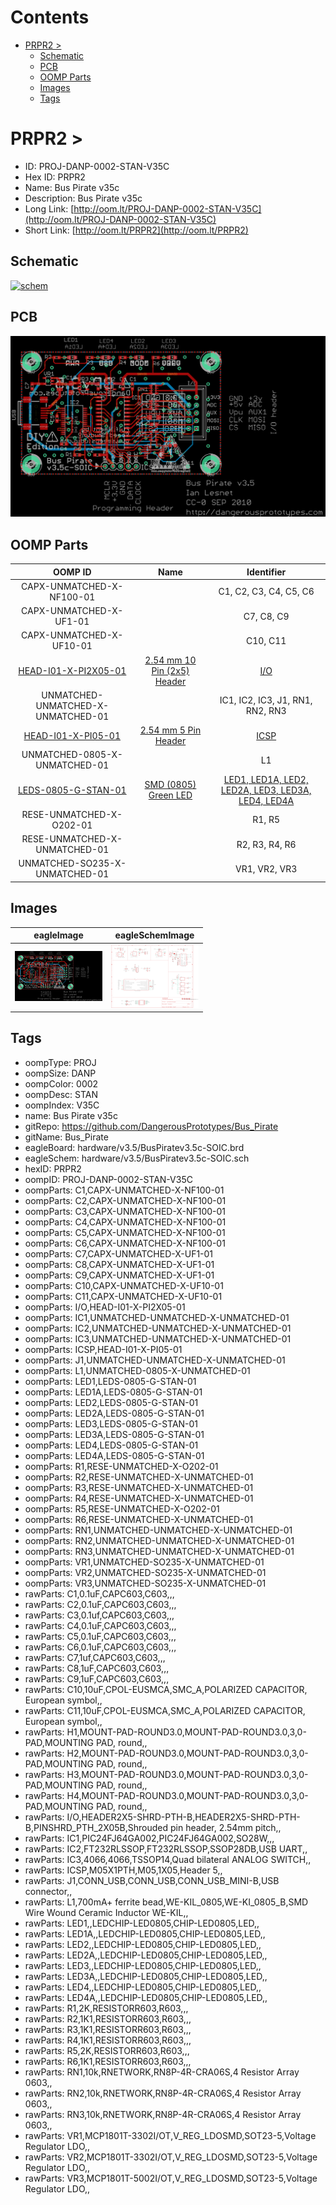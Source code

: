 



Contents
========

* [PRPR2 > ](#prpr2--)
	* [Schematic](#schematic)
	* [PCB](#pcb)
	* [OOMP Parts](#oomp-parts)
	* [Images](#images)
	* [Tags](#tags)

# PRPR2 > 

- ID: PROJ-DANP-0002-STAN-V35C
- Hex ID: PRPR2
- Name: Bus Pirate v35c
- Description: Bus Pirate v35c
- Long Link: [http://oom.lt/PROJ-DANP-0002-STAN-V35C](http://oom.lt/PROJ-DANP-0002-STAN-V35C)
- Short Link: [http://oom.lt/PRPR2](http://oom.lt/PRPR2)

## Schematic
  
[![schem](eagleSchemImage.png)](eagleSchemImage.png)
## PCB
  
[![pcb](eagleImage.png)](eagleImage.png)
## OOMP Parts
  

|OOMP ID|Name|Identifier|
| :---: | :---: | :---: |
|CAPX-UNMATCHED-X-NF100-01||C1, C2, C3, C4, C5, C6|
|CAPX-UNMATCHED-X-UF1-01||C7, C8, C9|
|CAPX-UNMATCHED-X-UF10-01||C10, C11|
|[HEAD-I01-X-PI2X05-01](https://github.com/oomlout/oomlout_OOMP_parts/tree/main/HEAD-I01-X-PI2X05-01/)|[2.54 mm 10 Pin (2x5) Header](https://github.com/oomlout/oomlout_OOMP_parts/tree/main/HEAD-I01-X-PI2X05-01/)|[I/O](https://github.com/oomlout/oomlout_OOMP_parts/tree/main/HEAD-I01-X-PI2X05-01/)|
|UNMATCHED-UNMATCHED-X-UNMATCHED-01||IC1, IC2, IC3, J1, RN1, RN2, RN3|
|[HEAD-I01-X-PI05-01](https://github.com/oomlout/oomlout_OOMP_parts/tree/main/HEAD-I01-X-PI05-01/)|[2.54 mm 5 Pin Header](https://github.com/oomlout/oomlout_OOMP_parts/tree/main/HEAD-I01-X-PI05-01/)|[ICSP](https://github.com/oomlout/oomlout_OOMP_parts/tree/main/HEAD-I01-X-PI05-01/)|
|UNMATCHED-0805-X-UNMATCHED-01||L1|
|[LEDS-0805-G-STAN-01](https://github.com/oomlout/oomlout_OOMP_parts/tree/main/LEDS-0805-G-STAN-01/)|[SMD (0805) Green LED](https://github.com/oomlout/oomlout_OOMP_parts/tree/main/LEDS-0805-G-STAN-01/)|[LED1, LED1A, LED2, LED2A, LED3, LED3A, LED4, LED4A](https://github.com/oomlout/oomlout_OOMP_parts/tree/main/LEDS-0805-G-STAN-01/)|
|RESE-UNMATCHED-X-O202-01||R1, R5|
|RESE-UNMATCHED-X-UNMATCHED-01||R2, R3, R4, R6|
|UNMATCHED-SO235-X-UNMATCHED-01||VR1, VR2, VR3|

## Images
  
  

|eagleImage|eagleSchemImage|
| :---: | :---: |
|[![eagleImage](eagleImage_140.png)](eagleImage.png)|[![eagleSchemImage](eagleSchemImage_140.png)](eagleSchemImage.png)|

## Tags

- oompType: PROJ
- oompSize: DANP
- oompColor: 0002
- oompDesc: STAN
- oompIndex: V35C
- name: Bus Pirate v35c
- gitRepo: https://github.com/DangerousPrototypes/Bus_Pirate
- gitName: Bus_Pirate
- eagleBoard: hardware/v3.5/BusPiratev3.5c-SOIC.brd
- eagleSchem: hardware/v3.5/BusPiratev3.5c-SOIC.sch
- hexID: PRPR2
- oompID: PROJ-DANP-0002-STAN-V35C
- oompParts: C1,CAPX-UNMATCHED-X-NF100-01
- oompParts: C2,CAPX-UNMATCHED-X-NF100-01
- oompParts: C3,CAPX-UNMATCHED-X-NF100-01
- oompParts: C4,CAPX-UNMATCHED-X-NF100-01
- oompParts: C5,CAPX-UNMATCHED-X-NF100-01
- oompParts: C6,CAPX-UNMATCHED-X-NF100-01
- oompParts: C7,CAPX-UNMATCHED-X-UF1-01
- oompParts: C8,CAPX-UNMATCHED-X-UF1-01
- oompParts: C9,CAPX-UNMATCHED-X-UF1-01
- oompParts: C10,CAPX-UNMATCHED-X-UF10-01
- oompParts: C11,CAPX-UNMATCHED-X-UF10-01
- oompParts: I/O,HEAD-I01-X-PI2X05-01
- oompParts: IC1,UNMATCHED-UNMATCHED-X-UNMATCHED-01
- oompParts: IC2,UNMATCHED-UNMATCHED-X-UNMATCHED-01
- oompParts: IC3,UNMATCHED-UNMATCHED-X-UNMATCHED-01
- oompParts: ICSP,HEAD-I01-X-PI05-01
- oompParts: J1,UNMATCHED-UNMATCHED-X-UNMATCHED-01
- oompParts: L1,UNMATCHED-0805-X-UNMATCHED-01
- oompParts: LED1,LEDS-0805-G-STAN-01
- oompParts: LED1A,LEDS-0805-G-STAN-01
- oompParts: LED2,LEDS-0805-G-STAN-01
- oompParts: LED2A,LEDS-0805-G-STAN-01
- oompParts: LED3,LEDS-0805-G-STAN-01
- oompParts: LED3A,LEDS-0805-G-STAN-01
- oompParts: LED4,LEDS-0805-G-STAN-01
- oompParts: LED4A,LEDS-0805-G-STAN-01
- oompParts: R1,RESE-UNMATCHED-X-O202-01
- oompParts: R2,RESE-UNMATCHED-X-UNMATCHED-01
- oompParts: R3,RESE-UNMATCHED-X-UNMATCHED-01
- oompParts: R4,RESE-UNMATCHED-X-UNMATCHED-01
- oompParts: R5,RESE-UNMATCHED-X-O202-01
- oompParts: R6,RESE-UNMATCHED-X-UNMATCHED-01
- oompParts: RN1,UNMATCHED-UNMATCHED-X-UNMATCHED-01
- oompParts: RN2,UNMATCHED-UNMATCHED-X-UNMATCHED-01
- oompParts: RN3,UNMATCHED-UNMATCHED-X-UNMATCHED-01
- oompParts: VR1,UNMATCHED-SO235-X-UNMATCHED-01
- oompParts: VR2,UNMATCHED-SO235-X-UNMATCHED-01
- oompParts: VR3,UNMATCHED-SO235-X-UNMATCHED-01
- rawParts: C1,0.1uF,CAPC603,C603,,,
- rawParts: C2,0.1uF,CAPC603,C603,,,
- rawParts: C3,0.1uf,CAPC603,C603,,,
- rawParts: C4,0.1uF,CAPC603,C603,,,
- rawParts: C5,0.1uF,CAPC603,C603,,,
- rawParts: C6,0.1uF,CAPC603,C603,,,
- rawParts: C7,1uf,CAPC603,C603,,,
- rawParts: C8,1uF,CAPC603,C603,,,
- rawParts: C9,1uF,CAPC603,C603,,,
- rawParts: C10,10uF,CPOL-EUSMCA,SMC_A,POLARIZED CAPACITOR, European symbol,,
- rawParts: C11,10uF,CPOL-EUSMCA,SMC_A,POLARIZED CAPACITOR, European symbol,,
- rawParts: H1,MOUNT-PAD-ROUND3.0,MOUNT-PAD-ROUND3.0,3,0-PAD,MOUNTING PAD, round,,
- rawParts: H2,MOUNT-PAD-ROUND3.0,MOUNT-PAD-ROUND3.0,3,0-PAD,MOUNTING PAD, round,,
- rawParts: H3,MOUNT-PAD-ROUND3.0,MOUNT-PAD-ROUND3.0,3,0-PAD,MOUNTING PAD, round,,
- rawParts: H4,MOUNT-PAD-ROUND3.0,MOUNT-PAD-ROUND3.0,3,0-PAD,MOUNTING PAD, round,,
- rawParts: I/O,HEADER2X5-SHRD-PTH-B,HEADER2X5-SHRD-PTH-B,PINSHRD_PTH_2X05B,Shrouded pin header, 2.54mm pitch,,
- rawParts: IC1,PIC24FJ64GA002,PIC24FJ64GA002,SO28W,,,
- rawParts: IC2,FT232RLSSOP,FT232RLSSOP,SSOP28DB,USB UART,,
- rawParts: IC3,4066,4066,TSSOP14,Quad bilateral ANALOG SWITCH,,
- rawParts: ICSP,M05X1PTH,M05,1X05,Header 5,,
- rawParts: J1,CONN_USB,CONN_USB,CONN_USB_MINI-B,USB connector,,
- rawParts: L1,700mA+ ferrite bead,WE-KIL_0805,WE-KI_0805_B,SMD Wire Wound Ceramic Inductor WE-KIL,,
- rawParts: LED1,,LEDCHIP-LED0805,CHIP-LED0805,LED,,
- rawParts: LED1A,,LEDCHIP-LED0805,CHIP-LED0805,LED,,
- rawParts: LED2,,LEDCHIP-LED0805,CHIP-LED0805,LED,,
- rawParts: LED2A,,LEDCHIP-LED0805,CHIP-LED0805,LED,,
- rawParts: LED3,,LEDCHIP-LED0805,CHIP-LED0805,LED,,
- rawParts: LED3A,,LEDCHIP-LED0805,CHIP-LED0805,LED,,
- rawParts: LED4,,LEDCHIP-LED0805,CHIP-LED0805,LED,,
- rawParts: LED4A,,LEDCHIP-LED0805,CHIP-LED0805,LED,,
- rawParts: R1,2K,RESISTORR603,R603,,,
- rawParts: R2,1K1,RESISTORR603,R603,,,
- rawParts: R3,1K1,RESISTORR603,R603,,,
- rawParts: R4,1K1,RESISTORR603,R603,,,
- rawParts: R5,2K,RESISTORR603,R603,,,
- rawParts: R6,1K1,RESISTORR603,R603,,,
- rawParts: RN1,10k,RNETWORK,RN8P-4R-CRA06S,4 Resistor Array 0603,,
- rawParts: RN2,10k,RNETWORK,RN8P-4R-CRA06S,4 Resistor Array 0603,,
- rawParts: RN3,10k,RNETWORK,RN8P-4R-CRA06S,4 Resistor Array 0603,,
- rawParts: VR1,MCP1801T-3302I/OT,V_REG_LDOSMD,SOT23-5,Voltage Regulator LDO,,
- rawParts: VR2,MCP1801T-3302I/OT,V_REG_LDOSMD,SOT23-5,Voltage Regulator LDO,,
- rawParts: VR3,MCP1801T-5002I/OT,V_REG_LDOSMD,SOT23-5,Voltage Regulator LDO,,
